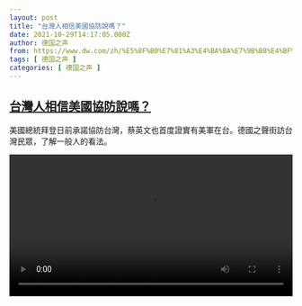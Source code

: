 ```yaml
---
layout: post
title: "台灣人相信美國協防說嗎？"
date: 2021-10-29T14:17:05.000Z
author: 德国之声
from: https://www.dw.com/zh/%E5%8F%B0%E7%81%A3%E4%BA%BA%E7%9B%B8%E4%BF%A1%E7%BE%8E%E5%9C%8B%E5%8D%94%E9%98%B2%E8%AA%AA%E5%97%8E%EF%BC%9F/a-59664451
tags: [ 德国之声 ]
categories: [ 德国之声 ]
---
```

<!--1635517025000-->
[台灣人相信美國協防說嗎？](https://www.dw.com/zh/%E5%8F%B0%E7%81%A3%E4%BA%BA%E7%9B%B8%E4%BF%A1%E7%BE%8E%E5%9C%8B%E5%8D%94%E9%98%B2%E8%AA%AA%E5%97%8E%EF%BC%9F/a-59664451)
------

<div>
<p>美國總統拜登日前承諾協防台灣，蔡英文也首度證實有美軍在台。德國之聲街訪台灣民眾，了解一般人的看法。</small></p><video src="https://tvdownloaddw-a.akamaihd.net/dwtv_video/flv/vdt_zh/2021/bchi211029_001_tw_biden_chi_01r_sd_sor.mp4" controls style="width:100%"></video>
</div>
